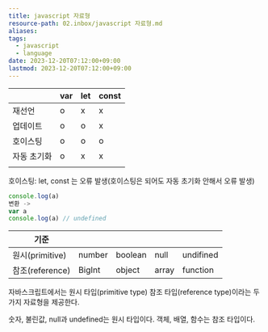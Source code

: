 ```yaml
---
title: javascript 자료형
resource-path: 02.inbox/javascript 자료형.md
aliases:
tags:
  - javascript
  - language
date: 2023-12-20T07:12:00+09:00
lastmod: 2023-12-20T07:12:00+09:00
---
```

|             | var | let | const |
| ----------- | --- | --- | ----- |
| 재선언      | o   | x   | x     |
| 업데이트    | o   | o   | x     |
| 호이스팅    | o   | o   | o      | 
| 자동 초기화 | o   | x   | x     |
|             |     |     |       |



호이스팅: let, const 는 오류 발생(호이스팅은 되어도 자동 초기화 안해서 오류 발생)
```javascript
console.log(a)
변환 ->
var a
console.log(a) // undefined
```


| 기준            |        |         |       |           |
| --------------- | ------ | ------- | ----- | --------- |
| 원시(primitive) | number | boolean | null  | undifined |
| 참조(reference) | BigInt | object  | array | function  |


자바스크립트에서는 원시 타입(primitive type) 참조 타입(reference type)이라는 두 가지 자료형을 제공한다.

숫자, 불린값, null과 undefined는 원시 타입이다. 객체, 배열, 함수는 참조 타입이다.
